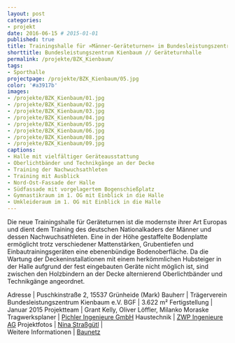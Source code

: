 ```yaml
---
layout: post
categories:
- projekt
date: 2016-06-15 # 2015-01-01
published: true
title: Trainingshalle für »Männer-Geräteturnen« im Bundesleistungszentrum Kienbaum
shorttitle: Bundesleistungszentrum Kienbaum // Geräteturnhalle
permalink: /projekte/BZK_Kienbaum/
tags: 
- Sporthalle
projectpage: /projekte/BZK_Kienbaum/05.jpg
color: '#a3917b'
images:
- /projekte/BZK_Kienbaum/01.jpg
- /projekte/BZK_Kienbaum/02.jpg
- /projekte/BZK_Kienbaum/03.jpg
- /projekte/BZK_Kienbaum/04.jpg
- /projekte/BZK_Kienbaum/05.jpg
- /projekte/BZK_Kienbaum/06.jpg
- /projekte/BZK_Kienbaum/08.jpg
- /projekte/BZK_Kienbaum/09.jpg
captions:
- Halle mit vielfältiger Geräteausstattung
- Oberlichtbänder und Technikgänge an der Decke
- Training der Nachwuchsathleten
- Training mit Ausblick
- Nord-Ost-Fassade der Halle
- Südfassade mit vorgelagertem Bogenschießplatz
- Gymnastikraum im 1. OG mit Einblick in die Halle
- Umkleideraum im 1. OG mit Einblick in die Halle
---
```

Die neue Trainingshalle für Geräteturnen ist die modernste ihrer Art Europas und dient dem Training des deutschen Nationalkaders der Männer und dessen Nachwuchsathleten. Eine in der Höhe gestaffelte Bodenplatte ermöglicht trotz verschiedener Mattenstärken, Grubentiefen und Einbautrainingsgeräten eine ebenenbündige Bodenoberfläche. Da die Wartung der Deckeninstallationen mit einem herkömmlichen Hubsteiger in der Halle aufgrund der fest eingebauten Geräte nicht möglich ist, sind zwischen den Holzbindern an der Decke alternierend Oberlichtbänder und Technikgänge angeordnet.

Adresse			|	Puschkinstraße 2, 15537 Grünheide (Mark)
Bauherr			|	Trägerverein Bundesleistungszentrum Kienbaum e.V.
BGF				|	3.622 m²
Fertigstellung	|	Januar 2015
Projektteam		|	Grant Kelly, Oliver Löffler, Milanko Moraske
Tragwerksplaner	|	[Pichler Ingenieure GmbH](http://www.pichleringenieure.com) 
Haustechnik		|	[ZWP Ingenieure AG](http://www.zwp.de) 
Projektfotos	|   [Nina Straßgütl](http://www.ninastrg.de/) 
                        |    
Weitere Informationen    |   [Baunetz](http://www.baunetz.de/meldungen/Meldungen-Sporthalle_von_Numrich_Albrecht_Klumpp_4378287.html)
